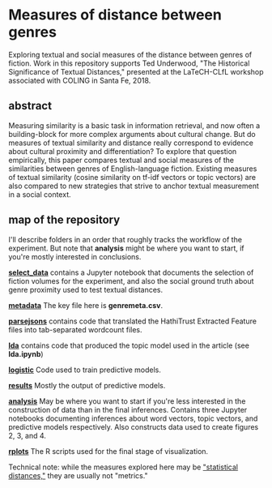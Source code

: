 Measures of distance between genres
===================================

Exploring textual and social measures of the distance between genres of fiction. Work in this repository supports Ted Underwood, "The Historical Significance of Textual Distances," presented at the LaTeCH-CLfL workshop associated with COLING in Santa Fe, 2018.

abstract
---------

Measuring similarity is a basic task in information retrieval, and now often a building-block for more complex arguments about cultural change. But do measures of textual similarity and distance really correspond to evidence about cultural proximity and differentiation? To explore that question empirically, this paper compares textual and social measures of the similarities between genres of English-language fiction. Existing measures of textual similarity (cosine similarity on tf-idf vectors or topic vectors) are also compared to new strategies that strive to anchor textual measurement in a social context.

map of the repository
---------------------

I'll describe folders in an order that roughly tracks the workflow of the experiment. But note that **analysis** might be where you want to start, if you're mostly interested in conclusions.

[**select_data**](https://github.com/tedunderwood/genredistance/tree/master/select_data) contains a Jupyter notebook that documents the selection of fiction volumes for the experiment, and also the social ground truth about genre proximity used to test textual distances.

[**metadata**](https://github.com/tedunderwood/genredistance/tree/master/metadata) The key file here is **genremeta.csv**.

[**parsejsons**](https://github.com/tedunderwood/genredistance/tree/master/parsejsons) contains code that translated the HathiTrust Extracted Feature files into tab-separated wordcount files.

[**lda**](https://github.com/tedunderwood/genredistance/tree/master/metadata) contains code that produced the topic model used in the article (see **lda.ipynb**)

[**logistic**](https://github.com/tedunderwood/genredistance/tree/master/logistic) Code used to train predictive models.

[**results**](https://github.com/tedunderwood/genredistance/tree/master/results) Mostly the output of predictive models.

[**analysis**](https://github.com/tedunderwood/genredistance/tree/master/analysis) May be where you want to start if you're less interested in the construction of data than in the final inferences. Contains three Jupyter notebooks documenting inferences about word vectors, topic vectors, and predictive models respectively. Also constructs data used to create figures 2, 3, and 4.

[**rplots**](https://github.com/tedunderwood/genredistance/tree/master/rplots) The R scripts used for the final stage of visualization.

Technical note: while the measures explored here may be ["statistical distances,"](https://en.wikipedia.org/wiki/Statistical_distance) they are usually not "metrics."
